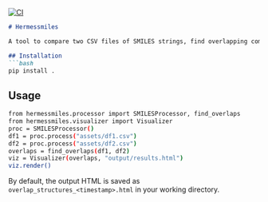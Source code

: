 [![CI](https://github.com/srijitseal/hermessmiles/actions/workflows/ci.yml/badge.svg)](https://github.com/srijitseal/hermessmiles/actions/workflows/ci.yml)


```markdown
# Hermessmiles

A tool to compare two CSV files of SMILES strings, find overlapping compounds by InChIKey prefix, and generate an HTML visualization of matching structures.

## Installation
```bash
pip install .
```

## Usage
```bash
from hermessmiles.processor import SMILESProcessor, find_overlaps
from hermessmiles.visualizer import Visualizer
proc = SMILESProcessor()
df1 = proc.process("assets/df1.csv")
df2 = proc.process("assets/df2.csv")
overlaps = find_overlaps(df1, df2)
viz = Visualizer(overlaps, "output/results.html")
viz.render()
```

By default, the output HTML is saved as `overlap_structures_<timestamp>.html` in your working directory.
